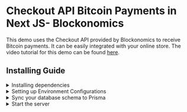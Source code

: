 # Checkout API Bitcoin Payments in Next JS- Blockonomics
This demo uses the Checkout API provided by Blockonomics to receive Bitcoin payments. It can be easily integrated with your online store. The video tutorial for this demo can be found [here](https://www.youtube.com/).


## Installing Guide
<details>
<summary>Installing dependencies </summary>

  `npm install`
  
  This should install all the dependencies needed.
</details>
  
  <details>
<summary>Setting up Environment Configurations</summary>

Open the `.env` file and replace the dummy connection URL with the connection URL of your PostgreSQL database. For example, if your database is hosted on Supabase, the URL might look as follows:
  
```
  # .env
DATABASE_URL="postgresql://postgres:[YOUR-PASSWORD]@db.ObubJTKrJYcPSkdsWqms.supabase.co:5432/postgres"
  ```
</details>

<details>
<summary>Sync your database schema to Prisma</summary>

`npx prisma db push`
  
You should see the following output:

```
  Environment variables loaded from /Users/nikolasburk/Desktop/nextjs-guide/blogr-starter/.env 
Prisma schema loaded from prisma/schema.prisma

🚀  Your database is now in sync with your schema. Done in 2.10s
```
  
</details>


<details>
<summary>Start the server</summary>

  `npm run dev`
  
  This will start the application on your localhost.
</details>
